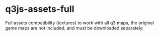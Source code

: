 # q3js-assets-full
Full assets compatibility (textures) to work with all q3 maps, the original game maps are not included, and must be downloaded separately.
